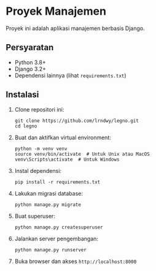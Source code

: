 # Proyek Manajemen

Proyek ini adalah aplikasi manajemen berbasis Django.

## Persyaratan

- Python 3.8+
- Django 3.2+
- Dependensi lainnya (lihat `requirements.txt`)

## Instalasi

1. Clone repositori ini:
   ```
   git clone https://github.com/lrndwy/legno.git
   cd legno
   ```

2. Buat dan aktifkan virtual environment:
   ```
   python -m venv venv
   source venv/bin/activate  # Untuk Unix atau MacOS
   venv\Scripts\activate  # Untuk Windows
   ```

3. Instal dependensi:
   ```
   pip install -r requirements.txt
   ```

4. Lakukan migrasi database:
   ```
   python manage.py migrate
   ```

5. Buat superuser:
   ```
   python manage.py createsuperuser
   ```

6. Jalankan server pengembangan:
   ```
   python manage.py runserver
   ```

7. Buka browser dan akses `http://localhost:8000`


